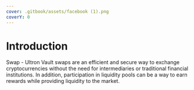 ```yaml
---
cover: .gitbook/assets/facebook (1).png
coverY: 0
---
```


# Introduction



Swap - Ultron Vault swaps are an efficient and secure way to exchange cryptocurrencies without the need for intermediaries or traditional financial institutions. In addition, participation in liquidity pools can be a way to earn rewards while providing liquidity to the market.
